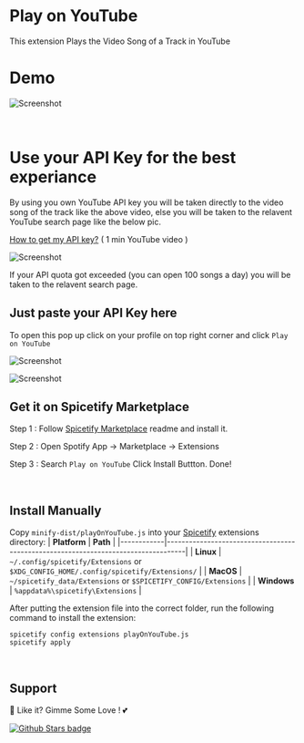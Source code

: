 # Play on YouTube

This extension Plays the Video Song of a Track in YouTube

# Demo

![Screenshot](https://raw.githubusercontent.com/Tetrax-10/Spicetify-Extensions/master/Play-on-YouTube/assets/Play-on-YouTube-demo.gif)

<br />

# Use your API Key for the best experiance

By using you own YouTube API key you will be taken directly to the video song of the track like the above video, else you will be taken to the relavent YouTube search page like the below pic.

[How to get my API key?](https://www.youtube.com/watch?v=44OBOSBd73M) ( 1 min YouTube video )

![Screenshot](https://raw.githubusercontent.com/Tetrax-10/Spicetify-Extensions/master/Play-on-YouTube/assets/yt-search-page.png)

If your API quota got exceeded (you can open 100 songs a day) you will be taken to the relavent search page.

## Just paste your API Key here

To open this pop up click on your profile on top right corner and click `Play on YouTube`

![Screenshot](https://raw.githubusercontent.com/Tetrax-10/Spicetify-Extensions/master/Play-on-YouTube/assets/popup-menu.png)

![Screenshot](https://raw.githubusercontent.com/Tetrax-10/Spicetify-Extensions/master/Play-on-YouTube/assets/api-key-popup.png)

## Get it on Spicetify Marketplace

Step 1 : Follow [Spicetify Marketplace](https://github.com/spicetify/spicetify-marketplace) readme and install it.

Step 2 : Open Spotify App -> Marketplace -> Extensions

Step 3 : Search `Play on YouTube` Click Install Buttton. Done!

<br />

## Install Manually

Copy `minify-dist/playOnYouTube.js` into your [Spicetify](https://github.com/spicetify/spicetify-cli) extensions directory:
| **Platform** | **Path** |
|------------|-----------------------------------------------------------------------------------|
| **Linux** | `~/.config/spicetify/Extensions` or `$XDG_CONFIG_HOME/.config/spicetify/Extensions/` |
| **MacOS** | `~/spicetify_data/Extensions` or `$SPICETIFY_CONFIG/Extensions` |
| **Windows** | `%appdata%\spicetify\Extensions` |

After putting the extension file into the correct folder, run the following command to install the extension:

```
spicetify config extensions playOnYouTube.js
spicetify apply
```

<br />

## Support

🌟 Like it? Gimme Some Love ! 💕

[![Github Stars badge](https://img.shields.io/github/stars/Tetrax-10/Spicetify-Extensions?logo=github&style=social)](https://github.com/Tetrax-10/Spicetify-Extensions)
